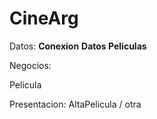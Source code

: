 # CineArg

Datos:
  **Conexion**
  **Datos Peliculas**

Negocios:
  
  Pelicula

Presentacion:
  AltaPelicula / otra
